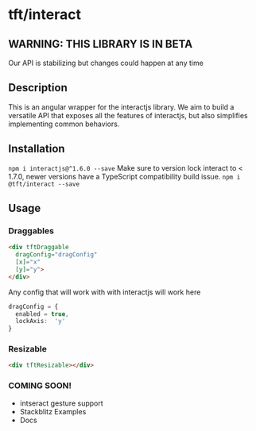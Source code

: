 
# tft/interact

## WARNING: THIS LIBRARY IS IN BETA 
Our API is stabilizing but changes could happen at any time

## Description
This is an angular wrapper for the interactjs library. We aim to build a versatile API that exposes all the features of interactjs, but also simplifies implementing common behaviors.

## Installation

`npm i interactjs@^1.6.0 --save`
Make sure to version lock interact to < 1.7.0, newer versions have a TypeScript compatibility build issue.
`npm i @tft/interact --save`

## Usage

### Draggables

```html
<div tftDraggable 
  dragConfig="dragConfig"
  [x]="x"
  [y]="y">
</div>
```

Any config that will work with with interactjs will work here
```typescript
dragConfig = {
  enabled = true,
  lockAxis:  'y'
}
```
### Resizable

```html
<div tftResizable></div>
```

### COMING SOON!
- intseract gesture support
- Stackblitz Examples
- Docs